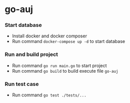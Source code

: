 # go-auj

### Start database
- Install docker and docker composer
- Run command `docker-compose up -d` to start database

### Run and build project
- Run command `go run main.go` to start project
- Run command `go build` to build execute file `go-auj`

### Run test case
- Run command `go test ./tests/...`
